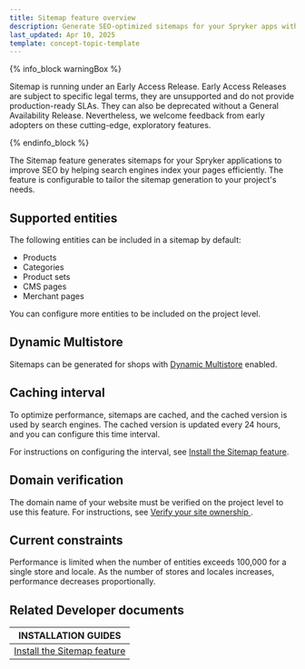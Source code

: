 ```yaml
---
title: Sitemap feature overview
description: Generate SEO-optimized sitemaps for your Spryker apps with customizable entity support, multistore compatibility, and configurable caching intervals.
last_updated: Apr 10, 2025
template: concept-topic-template
---
```



{% info_block warningBox %}

Sitemap is running under an Early Access Release. Early Access Releases are subject to specific legal terms, they are unsupported and do not provide production-ready SLAs. They can also be deprecated without a General Availability Release. Nevertheless, we welcome feedback from early adopters on these cutting-edge, exploratory features.

{% endinfo_block %}

The Sitemap feature generates sitemaps for your Spryker applications to improve SEO by helping search engines index your pages efficiently. The feature is configurable to tailor the sitemap generation to your project's needs.


## Supported entities

The following entities can be included in a sitemap by default:
* Products
* Categories
* Product sets
* CMS pages
* Merchant pages

You can configure more entities to be included on the project level.

## Dynamic Multistore

Sitemaps can be generated for shops with [Dynamic Multistore](/docs/pbc/all/dynamic-multistore/{{site.version}}/dynamic-multistore.html) enabled. 

## Caching interval

To optimize performance, sitemaps are cached, and the cached version is used by search engines. The cached version is updated every 24 hours, and you can configure this time interval.

For instructions on configuring the interval, see [Install the Sitemap feature](/docs/pbc/all/miscellaneous/202505.0/install-and-upgrade/install-features/install-the-sitemap-feature.html).

## Domain verification

The domain name of your website must be verified on the project level to use this feature. For instructions, see [Verify your site ownership
](https://support.google.com/webmasters/answer/9008080?hl=en).


## Current constraints 

Performance is limited when the number of entities exceeds 100,000 for a single store and locale. As the number of stores and locales increases, performance decreases proportionally. 


## Related Developer documents

| INSTALLATION GUIDES |
|---------|
| [Install the Sitemap feature](/docs/pbc/all/miscellaneous/202505.0/install-and-upgrade/install-features/install-the-sitemap-feature.html) | 


































